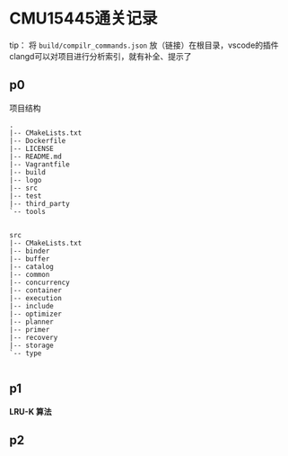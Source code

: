 # CMU15445通关记录

tip：
将 `build/compilr_commands.json` 放（链接）在根目录，vscode的插件clangd可以对项目进行分析索引，就有补全、提示了





## p0

项目结构

```
.
|-- CMakeLists.txt
|-- Dockerfile
|-- LICENSE
|-- README.md
|-- Vagrantfile
|-- build
|-- logo
|-- src
|-- test
|-- third_party
`-- tools


src
|-- CMakeLists.txt
|-- binder
|-- buffer
|-- catalog
|-- common
|-- concurrency
|-- container
|-- execution
|-- include
|-- optimizer
|-- planner
|-- primer
|-- recovery
|-- storage
`-- type


```




## p1


**LRU-K 算法**

## p2






























